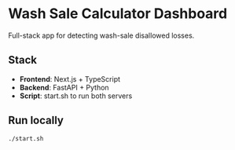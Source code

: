 # Wash Sale Calculator Dashboard

Full-stack app for detecting wash-sale disallowed losses.

## Stack
- **Frontend**: Next.js + TypeScript
- **Backend**: FastAPI + Python
- **Script**: start.sh to run both servers

## Run locally
```bash
./start.sh